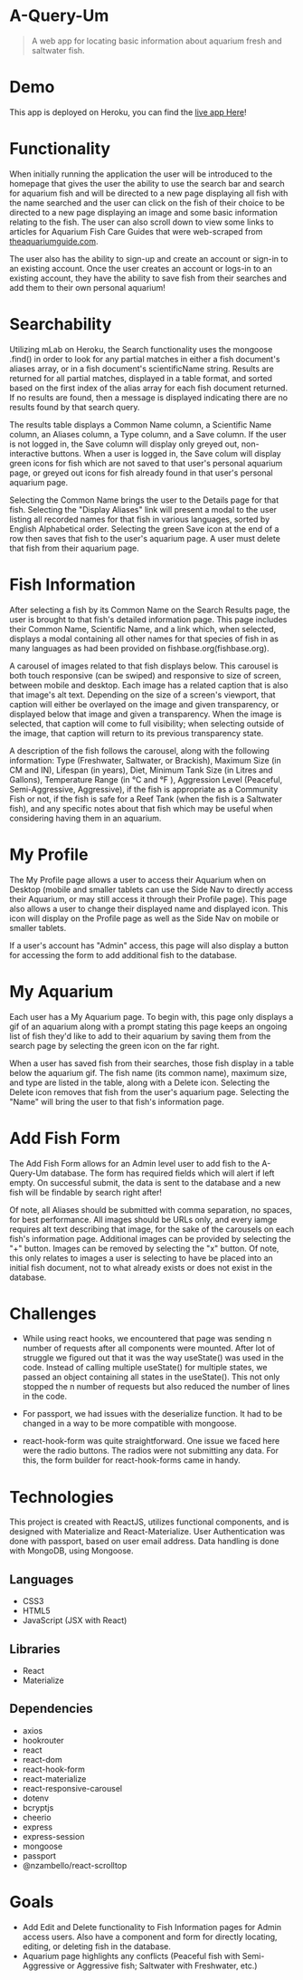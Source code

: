 # A-Query-Um
> A web app for locating basic information about aquarium fresh and saltwater fish.

# Demo
This app is deployed on Heroku, you can find the [live app Here](https://aqueryum.herokuapp.com/)!

# Functionality
When initially running the application the user will be introduced to the homepage that gives the user the ability to use the search bar and search for aquarium fish and will be directed to a new page displaying all fish with the name searched and the user can click on the fish of their choice to be directed to a new page displaying an image and some basic information relating to the fish. The user can also scroll down to view some links to articles for Aquarium Fish Care Guides that were web-scraped from [theaquariumguide.com](https://www.theaquariumguide.com/aquarium-fish-care-guides). 

The user also has the ability to sign-up and create an account or sign-in to an existing account. Once the user creates an account or logs-in to an existing account, they have the ability to save fish from their searches and add them to their own personal aquarium! 

# Searchability
Utilizing mLab on Heroku, the Search functionality uses the mongoose .find() in order to look for any partial matches in either a fish document's aliases array, or in a fish document's scientificName string. Results are returned for all partial matches, displayed in a table format, and sorted based on the first index of the alias array for each fish document returned. If no results are found, then a message is displayed indicating there are no results found by that search query.

The results table displays a Common Name column, a Scientific Name column, an Aliases column, a Type column, and a Save column. If the user is not logged in, the Save column will display only greyed out, non-interactive buttons. When a user is logged in, the Save colum will display green icons for fish which are not saved to that user's personal aquarium page, or greyed out icons for fish already found in that user's personal aquarium page.

Selecting the Common Name brings the user to the Details page for that fish. Selecting the "Display Aliases" link will present a modal to the user listing all recorded names for that fish in various languages, sorted by English Alphabetical order. Selecting the green Save icon at the end of a row then saves that fish to the user's aquarium page. A user must delete that fish from their aquarium page.

# Fish Information
After selecting a fish by its Common Name on the Search Results page, the user is brought to that fish's detailed information page. This page includes their Common Name, Scientific Name, and a link which, when selected, displays a modal containing all other names for that species of fish in as many languages as had been provided on fishbase.org(fishbase.org).

A carousel of images related to that fish displays below. This carousel is both touch responsive (can be swiped) and responsive to size of screen, between mobile and desktop. Each image has a related caption that is also that image's alt text. Depending on the size of a screen's viewport, that caption will either be overlayed on the image and given transparency, or displayed below that image and given a transparency. When the image is selected, that caption will come to full visibility; when selecting outside of the image, that caption will return to its previous transparency state.

A description of the fish follows the carousel, along with the following information: Type (Freshwater, Saltwater, or Brackish), Maximum Size (in CM and IN), Lifespan (in years), Diet, Minimum Tank Size (in Litres and Gallons), Temperature Range (in °C and °F ), Aggression Level (Peaceful, Semi-Aggressive, Aggressive), if the fish is appropriate as a Community Fish or not, if the fish is safe for a Reef Tank (when the fish is a Saltwater fish), and any specific notes about that fish which may be useful when considering having them in an aquarium.

# My Profile
The My Profile page allows a user to access their Aquarium when on Desktop (mobile and smaller tablets can use the Side Nav to directly access their Aquarium, or may still access it through their Profile page). This page also allows a user to change their displayed name and displayed icon. This icon will display on the Profile page as well as the Side Nav on mobile or smaller tablets.

If a user's account has "Admin" access, this page will also display a button for accessing the form to add additional fish to the database.

# My Aquarium
Each user has a My Aquarium page. To begin with, this page only displays a gif of an aquarium along with a prompt stating this page keeps an ongoing list of fish they'd like to add to their aquarium by saving them from the search page by selecting the green icon on the far right.

When a user has saved fish from their searches, those fish display in a table below the aquarium gif. The fish name (its common name), maximum size, and type are listed in the table, along with a Delete icon. Selecting the Delete icon removes that fish from the user's aquarium page. Selecting the "Name" will bring the user to that fish's information page.

# Add Fish Form
The Add Fish Form allows for an Admin level user to add fish to the A-Query-Um database. The form has required fields which will alert if left empty. On successful submit, the data is sent to the database and a new fish will be findable by search right after!

Of note, all Aliases should be submitted with comma separation, no spaces, for best performance. All images should be URLs only, and every iamge requires alt text describing that image, for the sake of the carousels on each fish's information page. Additional images can be provided by selecting the "+" button. Images can be removed by selecting the "x" button. Of note, this only relates to images a user is selecting to have be placed into an initial fish document, not to what already exists or does not exist in the database.

# Challenges

* While using react hooks, we encountered that page was sending n number of requests after all components were mounted. After lot of struggle we figured out that it was the way useState() was used in the code. Instead of calling multiple useState() for multiple states, we passed an object containing all states in the useState(). This not only stopped the n number of requests but also reduced the number of lines in the code.

* For passport, we had issues with the deserialize function. It had to be changed in a way to be more compatible with mongoose. 

* react-hook-form was quite straightforward. One issue we faced here were the radio buttons. The radios were not submitting any data. For this, the form builder for react-hook-forms came in handy.


# Technologies
This project is created with ReactJS, utilizes functional components, and is designed with Materialize and React-Materialize. User Authentication was done with passport, based on user email address. Data handling is done with MongoDB, using Mongoose. 

## Languages
- CSS3
- HTML5
- JavaScript (JSX with React)

## Libraries
- React
- Materialize

## Dependencies
- axios
- hookrouter
- react
- react-dom
- react-hook-form
- react-materialize
- react-responsive-carousel
- dotenv
- bcryptjs
- cheerio
- express
- express-session
- mongoose
- passport
- @nzambello/react-scrolltop

# Goals
- Add Edit and Delete functionality to Fish Information pages for Admin access users. Also have a component and form for directly locating, editing, or deleting fish in the database.
- Aquarium page highlights any conflicts (Peaceful fish with Semi-Aggressive or Aggressive fish; Saltwater with Freshwater, etc.)